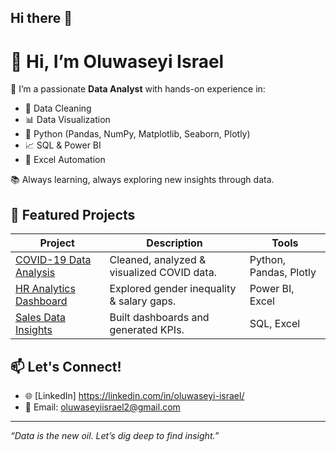 ## Hi there 👋

<!--
**oluwaseyiisrael1/oluwaseyiisrael1** is a ✨ _special_ ✨ repository because its `README.md` (this file) appears on your GitHub profile.

Here are some ideas to get you started:

- 🔭 I’m currently working on ...
- 🌱 I’m currently learning ...
- 👯 I’m looking to collaborate on ...
- 🤔 I’m looking for help with ...
- 💬 Ask me about ...
- 📫 How to reach me: ...
- 😄 Pronouns: ...
- ⚡ Fun fact: ...
-->

# 👋 Hi, I’m Oluwaseyi Israel

🎯 I’m a passionate **Data Analyst** with hands-on experience in:
- 🧹 Data Cleaning
- 📊 Data Visualization
- 🐍 Python (Pandas, NumPy, Matplotlib, Seaborn, Plotly)
- 📈 SQL & Power BI
- 📁 Excel Automation

📚 Always learning, always exploring new insights through data.

## 📌 Featured Projects
| Project | Description | Tools |
|--------|-------------|-------|
| [COVID-19 Data Analysis](https://github.com/yourusername/COVID19-Analysis) | Cleaned, analyzed & visualized COVID data. | Python, Pandas, Plotly |
| [HR Analytics Dashboard](https://github.com/yourusername/HR-Analytics) | Explored gender inequality & salary gaps. | Power BI, Excel |
| [Sales Data Insights](https://github.com/yourusername/Sales-Insights) | Built dashboards and generated KPIs. | SQL, Excel |

## 📫 Let's Connect!
- 🌐 [LinkedIn] https://linkedin.com/in/oluwaseyi-israel/
- 📧 Email: oluwaseyiisrael2@gmail.com

---
_“Data is the new oil. Let’s dig deep to find insight.”_

